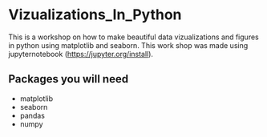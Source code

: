 # Vizualizations_In_Python
This is a workshop on how to make beautiful data vizualizations and figures in python using matplotlib and seaborn. This work shop was made using jupyternotebook (https://jupyter.org/install).

## Packages you will need
- matplotlib
- seaborn
- pandas
- numpy

